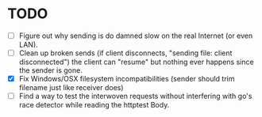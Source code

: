 # TODO

- [ ] Figure out why sending is do damned slow on the real Internet (or even LAN).
- [ ] Clean up broken sends (if client disconnects, "sending file: client disconnected") the client can "resume" but nothing ever happens since the sender is gone.
- [X] Fix Windows/OSX filesystem incompatibilities (sender should trim filename just like receiver does)
- [ ] Find a way to test the interwoven requests without interfering with go's race detector while reading the httptest Body.